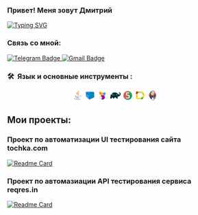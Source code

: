###  Привет! Меня зовут Дмитрий 

[![Typing SVG](https://readme-typing-svg.herokuapp.com?color=%2336BCF7&lines=QA+Engineer)](https://git.io/typing-svg)

### Связь со мной:

  <a href="https://t.me/DmitriiKalinin">
    <img src="https://img.shields.io/badge/Telegram-blue?style=for-the-badge&logo=telegram&logoColor=white" alt="Telegram Badge"/>
  </a>

   <a href="mailto:dima---k@mail.ru">
    <img src="https://img.shields.io/badge/Gmail-red?style=for-the-badge&logo=gmail&logoColor=white" alt="Gmail Badge"/>
  </a>

### 🛠 &nbsp;Язык и основные инструменты :

<p  align="center"> 

<img width="5%" title="Java" src="https://github.com/dimavrb/tochka/blob/main/media/logo/Java.svg">
<img width="5%" title="Selenoid" src="https://github.com/dimavrb/tochka/blob/main/media/logo/Selenoid.svg">
<img width="5%" title="Selenide" src="https://github.com/dimavrb/tochka/blob/main/media/logo/Selenide.svg">
<img width="5%" title="Gradle" src="https://github.com/dimavrb/tochka/blob/main/media/logo/Gradle.svg">
<img width="5%" title="Junit5" src="https://github.com/dimavrb/tochka/blob/main/media/logo/Junit5.svg">
<img width="5%" title="Allure Report" src="https://github.com/dimavrb/tochka/blob/main/media/logo/Allure.svg">
<img width="5%" title="Jenkins" src="https://github.com/dimavrb/tochka/blob/main/media/logo/Jenkins.svg">

</p>

## Мои проекты:

###  Проект по автоматизации UI тестирования сайта tochka.com

[![Readme Card](https://github-readme-stats.vercel.app/api/pin/?username=dimavrb&repo=tochka)](https://github.com/dimavrb/tochka)

###  Проект по автомазиации API тестирования сервиса reqres.in

[![Readme Card](https://github-readme-stats.vercel.app/api/pin/?username=dimavrb&repo=reqres)](https://github.com/dimavrb)

